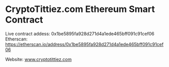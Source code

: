 # CryptoTittiez.com Ethereum Smart Contract

Live contract addess: 0x1be5895fa928d271d4a1ede465bff091c91cef06
Etherscan: https://etherscan.io/address/0x1be5895fa928d271d4a1ede465bff091c91cef06

Website: www.cryptotittiez.com
